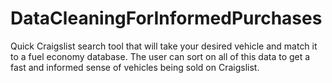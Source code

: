# DataCleaningForInformedPurchases
Quick Craigslist search tool that will take your desired vehicle and match it to a fuel economy database. The user can sort on all of this data to get a fast and informed sense of vehicles being sold on Craigslist.
